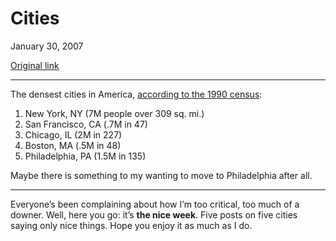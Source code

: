 Cities
======

January 30, 2007

[Original link](http://www.aaronsw.com/weblog/densest)

* * * * *

The densest cities in America, [according to the 1990
census](http://www.census.gov/population/www/documentation/twps0027.html#tabA):

1.  New York, NY (7M people over 309 sq. mi.)
2.  San Francisco, CA (.7M in 47)
3.  Chicago, IL (2M in 227)
4.  Boston, MA (.5M in 48)
5.  Philadelphia, PA (1.5M in 135)

Maybe there is something to my wanting to move to Philadelphia after
all.

* * * * *

Everyone’s been complaining about how I’m too critical, too much of a
downer. Well, here you go: it’s **the nice week**. Five posts on five
cities saying only nice things. Hope you enjoy it as much as I do.
